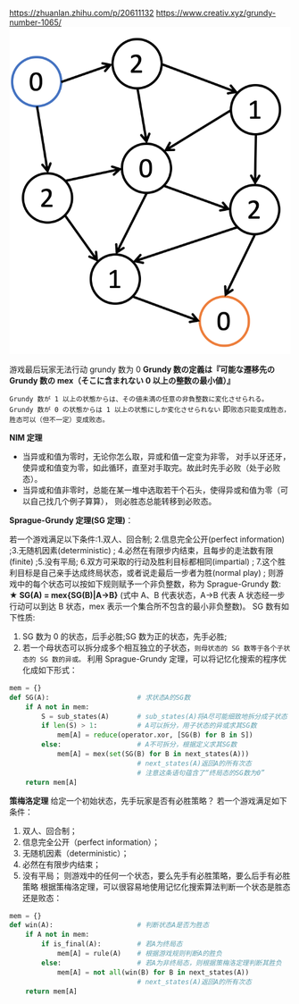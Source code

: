https://zhuanlan.zhihu.com/p/20611132
https://www.creativ.xyz/grundy-number-1065/
![1656079142908](image/note/1656079142908.png)

游戏最后玩家无法行动 grundy 数为 0
**Grundy 数の定義は『可能な遷移先の Grundy 数の mex（そこに含まれない 0 以上の整数の最小値）』**

`Grundy 数が 1 以上の状態からは、その値未満の任意の非負整数に変化させられる。`
`Grundy 数が 0 の状態からは 1 以上の状態にしか変化させられない`
即`败态只能变成胜态，胜态可以（但不一定）变成败态。`

**NIM 定理**

- 当异或和值为零时，无论你怎么取，异或和值一定变为非零，
  对手以牙还牙，使异或和值变为零，如此循环，直至对手取完。故此时先手必败（处于必败态）。
- 当异或和值非零时，总能在某一堆中选取若干个石头，使得异或和值为零（可以自己找几个例子算算），
  则必胜态总能转移到必败态。

**Sprague-Grundy 定理(SG 定理)**：

若一个游戏满足以下条件:1.双人、回合制; 2.信息完全公开(perfect information) ;3.无随机因素(deterministic) ; 4.必然在有限步内结束，且每步的走法数有限(finite) ;5.没有平局; 6.双方可采取的行动及胜利目标都相同(impartial) ; 7.这个胜利目标是自己亲手达成终局状态，或者说走最后一步者为胜(normal play) ;
则游戏中的每个状态可以按如下规则赋予一个非负整数，称为 Sprague-Grundy 数:
**★ SG(A) = mex{SG(B)|A→B}**
(式中 A、B 代表状态，A→B 代表 A 状态经一步行动可以到达 B 状态，mex 表示一个集合所不包含的最小非负整数)。
SG 数有如下性质:

1. SG 数为 0 的状态，后手必胜;SG 数为正的状态，先手必胜;
2. 若一个母状态可以拆分成多个相互独立的子状态，`则母状态的 SG 数等于各个子状态的 SG 数的异或。`
   利用 Sprague-Grundy 定理，可以将记忆化搜索的程序优化成如下形式：

```Python
mem = {}
def SG(A):                      # 求状态A的SG数
    if A not in mem:
        S = sub_states(A)       # sub_states(A)将A尽可能细致地拆分成子状态
        if len(S) > 1:          # A可以拆分，用子状态的异或求其SG数
            mem[A] = reduce(operator.xor, [SG(B) for B in S])
        else:                   # A不可拆分，根据定义求其SG数
            mem[A] = mex(set(SG(B) for B in next_states(A)))
                                # next_states(A)返回A的所有次态
                                # 注意这条语句蕴含了“终局态的SG数为0”
    return mem[A]
```

**策梅洛定理**
给定一个初始状态，先手玩家是否有必胜策略？
若一个游戏满足如下条件：

1. 双人、回合制；
2. 信息完全公开（perfect information）；
3. 无随机因素（deterministic）；
4. 必然在有限步内结束；
5. 没有平局；
   则游戏中的任何一个状态，要么先手有必胜策略，要么后手有必胜策略
   根据策梅洛定理，可以很容易地使用记忆化搜索算法判断一个状态是胜态还是败态：

```Python
mem = {}
def win(A):                     # 判断状态A是否为胜态
    if A not in mem:
        if is_final(A):         # 若A为终局态
            mem[A] = rule(A)    # 根据游戏规则判断A的胜负
        else:                   # 若A为非终局态，则根据策梅洛定理判断其胜负
            mem[A] = not all(win(B) for B in next_states(A))
                                # next_states(A)返回A的所有次态
    return mem[A]
```
